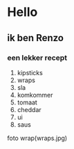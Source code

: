 # Hello
## ik ben Renzo 
### een lekker recept
1. kipsticks 
2. wraps
3. sla
4. komkommer
5. tomaat
6. cheddar
7. ui
8. saus

foto wrap(wraps.jpg)